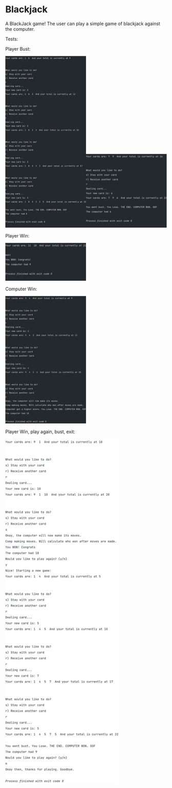 # Blackjack
A BlackJack game!
The user can play a simple game of blackjack against the computer.

Tests:

Player Bust:

<img src="https://github.com/Chaitran77/Blackjack/blob/master/bust_test_case.png" alt="Player bust" width="50%"/><img src="https://github.com/Chaitran77/Blackjack/blob/master/bust2_test_case.png" alt="Player bust 2" width="50%"/>

Player Win: 

<img src="https://github.com/Chaitran77/Blackjack/blob/master/player_win_test_case.png" alt="Player Win" width="50%"/>

Computer Win:

<img src="https://github.com/Chaitran77/Blackjack/blob/master/computer_win_test_case.png" alt="Computer Win" width="50%"/>

Player Win, play again, bust, exit:

<img src="https://github.com/Chaitran77/Blackjack/blob/master/play_again_test_case.png" alt="Play again test case" width="70%"/>

<!-- !
![User bust 2](./bust2_test_case.png)]

Player Win:
![Player win](./player_win_test_case.png)

Computer Win:
![Computer win](./computer_win_test_case.png)
-->
